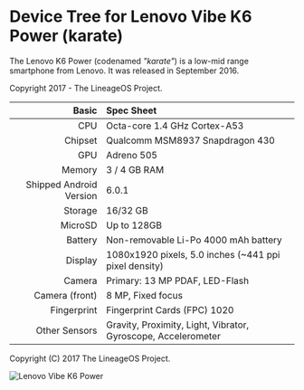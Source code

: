 Device Tree for Lenovo Vibe K6 Power (karate)
===========================================

The Lenovo K6 Power (codenamed _"karate"_) is a low-mid range smartphone from Lenovo.
It was released in September 2016.

Copyright 2017 - The LineageOS Project.

Basic   | Spec Sheet
-------:|:-------------------------
CPU     | Octa-core 1.4 GHz Cortex-A53
Chipset | Qualcomm MSM8937 Snapdragon 430
GPU     | Adreno 505
Memory  | 3 / 4 GB RAM
Shipped Android Version | 6.0.1
Storage | 16/32 GB
MicroSD | Up to 128GB
Battery | Non-removable Li-Po 4000 mAh battery
Display | 1080x1920 pixels, 5.0 inches (~441 ppi pixel density)
Camera  | Primary: 13 MP PDAF, LED-Flash
Camera (front)  | 8 MP, Fixed focus
Fingerprint | Fingerprint Cards (FPC) 1020
Other Sensors | Gravity, Proximity, Light, Vibrator, Gyroscope, Accelerometer

Copyright (C) 2017 The LineageOS Project.

![Lenovo Vibe K6 Power](http://cdn2.gsmarena.com/vv/pics/lenovo/lenovo-k6-power1.jpg "Lenovo Vibe K6 Power")
